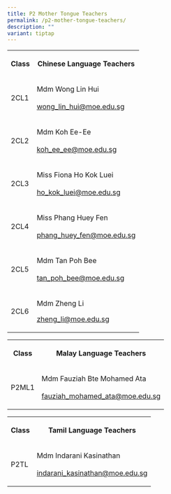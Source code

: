 ```yaml
---
title: P2 Mother Tongue Teachers
permalink: /p2-mother-tongue-teachers/
description: ""
variant: tiptap
---
```

<table style="minWidth: 50px">
<colgroup>
<col>
<col>
</colgroup>
<tbody>
<tr>
<th rowspan="1" colspan="1">
<p><strong>Class</strong>
</p>
</th>
<th rowspan="1" colspan="1">
<p><strong>Chinese Language Teachers</strong>
</p>
</th>
</tr>
<tr>
<td rowspan="1" colspan="1">
<p>2CL1</p>
</td>
<td rowspan="1" colspan="1">
<p>Mdm Wong Lin Hui
<br>
<br><a href="mailto:wong_lin_hui@moe.edu.sg" rel="noopener noreferrer nofollow" target="_blank">wong_lin_hui@moe.edu.sg</a>
</p>
</td>
</tr>
<tr>
<td rowspan="1" colspan="1">
<p>2CL2</p>
</td>
<td rowspan="1" colspan="1">
<p>Mdm Koh Ee-Ee
<br>
<br><a href="mailto:koh_ee_ee@moe.edu.sg" rel="noopener noreferrer nofollow" target="_blank">koh_ee_ee@moe.edu.sg</a>
</p>
</td>
</tr>
<tr>
<td rowspan="1" colspan="1">
<p>2CL3</p>
</td>
<td rowspan="1" colspan="1">
<p>Miss Fiona Ho Kok Luei
<br>
<br><a href="mailto:ho_kok_luei@moe.edu.sg" rel="noopener noreferrer nofollow" target="_blank">ho_kok_luei@moe.edu.sg</a>
</p>
</td>
</tr>
<tr>
<td rowspan="1" colspan="1">
<p>2CL4</p>
</td>
<td rowspan="1" colspan="1">
<p>Miss Phang Huey Fen
<br>
<br><a href="mailto:phang_huey_fen@moe.edu.sg" rel="noopener noreferrer nofollow" target="_blank">phang_huey_fen@moe.edu.sg</a>
</p>
</td>
</tr>
<tr>
<td rowspan="1" colspan="1">
<p>2CL5</p>
</td>
<td rowspan="1" colspan="1">
<p>Mdm Tan Poh Bee
<br>
<br><a href="mailto:tan_poh_bee@moe.edu.sg" rel="noopener noreferrer nofollow" target="_blank">tan_poh_bee@moe.edu.sg</a>
</p>
</td>
</tr>
<tr>
<td rowspan="1" colspan="1">
<p>2CL6</p>
</td>
<td rowspan="1" colspan="1">
<p>Mdm Zheng Li</p>
<p></p>
<p><a href="mailto:zheng_li@moe.edu.sg" rel="noopener noreferrer nofollow" target="_blank">zheng_li@moe.edu.sg</a>
</p>
</td>
</tr>
</tbody>
</table>
<table style="minWidth: 50px">
<colgroup>
<col>
<col>
</colgroup>
<tbody>
<tr>
<th rowspan="1" colspan="1">
<p><strong>Class</strong>
</p>
</th>
<th rowspan="1" colspan="1">
<p><strong>Malay Language Teachers</strong>
</p>
</th>
</tr>
<tr>
<td rowspan="1" colspan="1">
<p>P2ML1</p>
</td>
<td rowspan="1" colspan="1">
<p>Mdm Fauziah Bte Mohamed Ata
<br>
<br><a href="mailto:fauziah_mohamed_ata@moe.edu.sg" rel="noopener noreferrer nofollow" target="_blank">fauziah_mohamed_ata@moe.edu.sg</a>
</p>
</td>
</tr>
</tbody>
</table>
<table style="minWidth: 50px">
<colgroup>
<col>
<col>
</colgroup>
<tbody>
<tr>
<th rowspan="1" colspan="1">
<p><strong>Class</strong>
</p>
</th>
<th rowspan="1" colspan="1">
<p><strong>Tamil Language Teachers</strong>
</p>
</th>
</tr>
<tr>
<td rowspan="1" colspan="1">
<p>P2TL</p>
</td>
<td rowspan="1" colspan="1">
<p>Mdm Indarani Kasinathan
<br>
<br><a href="mailto:indarani_kasinathan@moe.edu.sg" rel="noopener noreferrer nofollow" target="_blank">indarani_kasinathan@moe.edu.sg</a>
</p>
</td>
</tr>
</tbody>
</table>
<p></p>